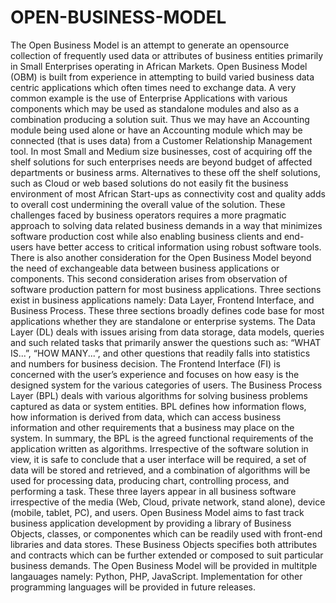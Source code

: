 # OPEN-BUSINESS-MODEL
The Open Business Model is an attempt to generate an opensource collection of frequently used data or attributes of business entities primarily in Small Enterprises operating in African Markets. Open Business Model (OBM) is built from experience in attempting to build varied business data centric applications which often times need to exchange data. A very common example is the use of Enterprise Applications with various components which may be used as standalone modules and also as a combination producing a solution suit. 
Thus we may have an Accounting module being used alone or have an Accounting module which may be connected (that is uses data) from a Customer Relationship Management tool. In most Small and Medium size businesses, cost of acquiring off the shelf solutions for such enterprises needs are beyond budget of affected departments or business arms. Alternatives to these off the shelf solutions, such as Cloud or web based solutions do not easily fit the business environment of most African Start-ups as connectivity cost and quality adds to overall cost undermining the overall value of the solution. 
These challenges faced by business operators requires a more pragmatic approach to solving data related business demands in a way that minimizes software production cost while also enabling business clients and end-users have better access to critical information using robust software tools. 
There is also another consideration for the Open Business Model beyond the need of exchangeable data between business applications or components. This second consideration arises from observation of software production pattern for most business applications. Three sections exist in business applications namely: Data Layer, Frontend Interface, and Business Process. 
These three sections broadly defines code base for most applications whether they are standalone or enterprise systems. 
The Data Layer (DL) deals with issues arising from data storage, data models, queries and such related tasks that primarily answer the questions such as: “WHAT IS...”, “HOW MANY...”, and other questions that readily falls into statistics and numbers for business decision. 
The Frontend Interface (FI) is concerned with the user’s experience and focuses on how easy is the designed system for the various categories of users. 
The Business Process Layer (BPL) deals with various algorithms for solving business problems captured as data or system entities. BPL defines how information flows, how information is derived from data, which can access business information and other requirements that a business may place on the system. In summary, the BPL is the agreed functional requirements of the application written as algorithms. 
Irrespective of the software solution in view, it is safe to conclude that a user interface will be required, a set of data will be stored and retrieved, and a combination of algorithms will be used for processing data, producing chart, controlling process, and performing a task. These three layers appear in all business software irrespective of the media (Web, Cloud, private network, stand alone), device (mobile, tablet, PC), and users. 
Open Business Model aims to fast track business application development by providing a library of Business Objects, classes, or componentes which can be readily used with front-end libraries and data stores. These Business Objects specifies both attributes and contracts which can be further extended or composed to suit particular business demands. 
The Open Business Model will be provided in multitple langauages namely: Python, PHP, JavaScript. Implementation for other programming languages will be provided in future releases.
